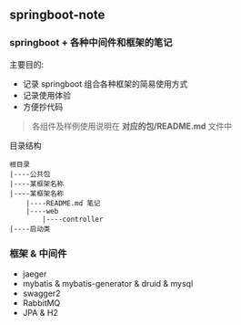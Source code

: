 ## springboot-note

### springboot + 各种中间件和框架的笔记

主要目的:
* 记录 springboot 组合各种框架的简易使用方式
* 记录使用体验
* 方便抄代码

> 各组件及样例使用说明在 **对应的包/README.md** 文件中

目录结构

```
根目录
|----公共包
|----某框架名称
|----某框架名称
    |----README.md 笔记
    |----web
        |----controller
|----启动类
```

### 框架 & 中间件

* jaeger
* mybatis & mybatis-generator & druid & mysql
* swagger2
* RabbitMQ
* JPA & H2
